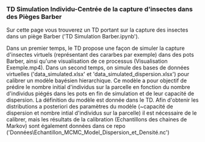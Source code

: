 ### TD Simulation Individu-Centrée de la capture d'insectes dans des Pièges Barber

Sur cette page vous trouverez un TD portant sur la capture des insectes dans un piège Barber ('TD Simulation Barber.ipynb'). 

Dans un premier temps, le TD propose une façon de simuler la capture d'insectes virtuels (représentant des cararbes par exemple) dans des pots Barber, ainsi qu'une visualisation de ce processus (Visualisation Exemple.mp4). Dans un second temps, on simule des bases de données virtuelles ('data_simulated.xlsx' et 'data_simulated_dispersion.xlsx') pour calibrer un modèle bayésien hierarchique. Ce modèle a pour objectif de prédire le nombre initial d'individus sur la parcelle en fonction du nombre d'individus piégés dans les pots en fin de simulation et de leur capacité de dispersion. La définition du modèle est donnée dans le TD. Afin d'obtenir les distributions a posteriori des paramètres du modèle (~capacité de dispersion et nombre intial d'individus sur la parcelle) il est nécessaire de le calibrer, mais les résultats de la calibration (Echantillons des chaines de Markov) sont également données dans ce repo ('Données\Echantillon_MCMC_Model_Dispersion_et_Densité.nc') 

